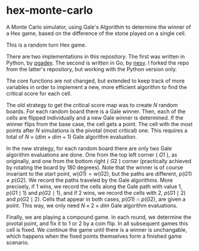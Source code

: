 # hex-monte-carlo

A Monte Carlo simulator, using Gale's Algorithm to determine the winner of a
Hex game, based on the difference of the stone played on a single cell.

This is a random turn Hex game.

There are two implementations in this repository. The first was written in
Python, by [pgadey](https://github.com/pgadey). The second is written in Go,
by [nesv](https://github.com/nesv). I forked the repo from the latter's 
repository, but working with the Python version only.

The core functions are not changed, but extended to keep track of more 
variables in order to implement a new, more efficient algorithm to find 
the critical score for each cell. 

The old strategy to get the critical score map was to create $N$ random boards. 
For each random board there is a Gale winner. Then, each of the cells are flipped
individually and a new Gale winner is determined. If the winner flips from the base
case, the cell gets a point. The cell with the most points after $N$ simulations is the
pivotal (most critical) one. This requires a total of $N\times(dim \times dim+1)$ Gale algorithm
evaluation.

In the new strategy, for each random board there are only two Gale algorithm evaluations
are done. One from the top left corner ( $G1$ ), as originally, and one from the bottom
right ( $G2$ ) corner (practically achieved by rotating the board by 180 degrees). Note that the
winner is of course invariant to the start point, $w(G1)=w(G2)$, but the paths are different, $p(G1)\not =p(G2)$. 
We record the paths traveled by the Gale algorithms. More precisely, if 1 wins, 
we record the cells along the Gale path with value 1, $p(G1\mid 1)$ and $p(G2 \mid 1)$, and if 2 wins, 
we record the cells with 2, $p(G1 \mid 2)$ and $p(G2 \mid 2)$. Cells that appear in both cases, $p(G1)\cap p(G2)$,
are given a point. This way, we only need $N \times 2 \times dim$ Gale algorithm evaluations.

Finally, we are playing a compound game. In each round, we determine the pivotal point, and 
fix it to 1 or 2 by a coin flip. In all subsequent games this cell is fixed. We continue the 
game until there is a winner is unchangable, which happens when the fixed points themselves
form a finished game scenario.
